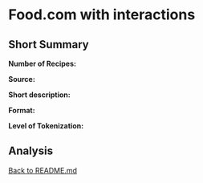 # Food.com with interactions

## Short Summary

**Number of Recipes:**

**Source:**

**Short description:**

**Format:**

**Level of Tokenization:**

## Analysis

[Back to README.md](../README.md)